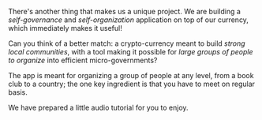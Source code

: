 There's another thing that makes us a unique project. We are building a *self-governance* and *self-organization* 
application on top of our currency, which immediately makes it useful!

Can you think of a better match: a crypto-currency meant to build *strong local communities*, with a tool making it 
possible for *large groups of people to organize* into efficient micro-governments?

The app is meant for organizing a group of people at any level, from a book club to a country; the one key ingredient
 is that you have to meet on regular basis.
 
 We have prepared a little audio tutorial for you to enjoy.